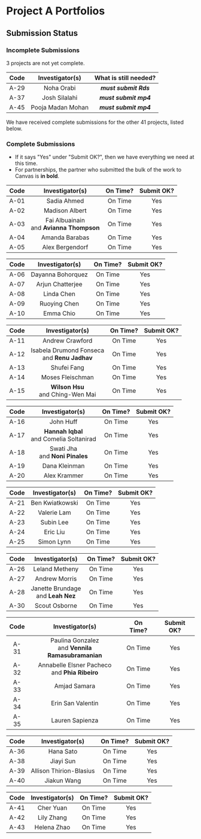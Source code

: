 # Project A Portfolios

## Submission Status

### Incomplete Submissions

3 projects are not yet complete.

Code | Investigator(s) | What is still needed?
:----: | :----------------: | :----------------: 
A-29 | Noha Orabi | **_must submit Rds_**  
A-37 | Josh Silalahi | **_must submit mp4_** 
A-45 | Pooja Madan Mohan | **_must submit mp4_** 

We have received complete submissions for the other 41 projects, listed below.

### Complete Submissions

- If it says "Yes" under "Submit OK?", then we have everything we need at this time.
- For partnerships, the partner who submitted the bulk of the work to Canvas is **in bold**.

Code | Investigator(s) | On Time? | Submit OK?
:----: | :----------------: | :-----------: | :-----:
A-01 | Sadia Ahmed | On Time | Yes
A-02 | Madison Albert | On Time | Yes
A-03 | Fai Albuainain <br> and **Avianna Thompson** | On Time | Yes
A-04 | Amanda Barabas | On Time | Yes
A-05 | Alex Bergendorf | On Time | Yes

Code | Investigator(s) | On Time? | Submit OK?
:----: | :----------------: | :-----------: | :-----:
A-06 | Dayanna Bohorquez | On Time | Yes
A-07 | Arjun Chatterjee | On Time | Yes
A-08 | Linda Chen | On Time | Yes
A-09 | Ruoying Chen | On Time | Yes
A-10 | Emma Chio | On Time | Yes

Code | Investigator(s) | On Time? | Submit OK?
:----: | :----------------: | :-----------: | :-----:
A-11 | Andrew Crawford | On Time | Yes
A-12 | Isabela Drumond Fonseca <br> and **Renu Jadhav** | On Time | Yes
A-13 | Shufei Fang | On Time | Yes
A-14 | Moses Fleischman | On Time | Yes
A-15 | **Wilson Hsu** <br> and Ching-Wen Mai | On Time | Yes

Code | Investigator(s) | On Time? | Submit OK?
:----: | :----------------: | :-----------: | :-----:
A-16 | John Huff | On Time | Yes
A-17 | **Hannah Iqbal** <br> and Comelia Soltanirad | On Time | Yes
A-18 | Swati Jha <br> and **Noni Pinales** | On Time | Yes
A-19 | Dana Kleinman | On Time | Yes
A-20 | Alex Krammer | On Time | Yes 

Code | Investigator(s) | On Time? | Submit OK?
:----: | :----------------: | :-----------: | :-----:
A-21 | Ben Kwiatkowski | On Time | Yes
A-22 | Valerie Lam | On Time | Yes
A-23 | Subin Lee | On Time | Yes
A-24 | Eric Liu | On Time | Yes
A-25 | Simon Lynn | On Time | Yes

Code | Investigator(s) | On Time? | Submit OK?
:----: | :----------------: | :-----------: | :-----:
A-26 | Leland Metheny | On Time | Yes
A-27 | Andrew Morris | On Time | Yes
A-28 | Janette Brundage <br> and **Leah Nez** | On Time | Yes
A-30 | Scout Osborne | On Time | Yes

Code | Investigator(s) | On Time? | Submit OK?
:----: | :----------------: | :-----------: | :-----:
A-31 | Paulina Gonzalez <br> and **Vennila Ramasubramanian** | On Time | Yes
A-32 | Annabelle Elsner Pacheco <br> and **Phia Ribeiro** | On Time | Yes
A-33 | Amjad Samara | On Time | Yes
A-34 | Erin San Valentin | On Time | Yes
A-35 | Lauren Sapienza | On Time | Yes

Code | Investigator(s) | On Time? | Submit OK?
:----: | :----------------: | :-----------: | :-----:
A-36 | Hana Sato | On Time | Yes
A-38 | Jiayi Sun | On Time | Yes
A-39 | Allison Thirion-Blasius | On Time | Yes
A-40 | Jiakun Wang | On Time | Yes

Code | Investigator(s) | On Time? | Submit OK?
:----: | :----------------: | :-----------: | :-----:
A-41 | Cher Yuan | On Time | Yes
A-42 | Lily Zhang | On Time | Yes
A-43 | Helena Zhao | On Time | Yes

